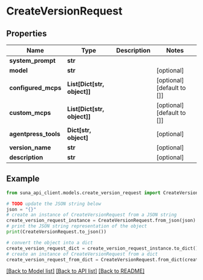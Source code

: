 # CreateVersionRequest


## Properties

Name | Type | Description | Notes
------------ | ------------- | ------------- | -------------
**system_prompt** | **str** |  | 
**model** | **str** |  | [optional] 
**configured_mcps** | **List[Dict[str, object]]** |  | [optional] [default to []]
**custom_mcps** | **List[Dict[str, object]]** |  | [optional] [default to []]
**agentpress_tools** | **Dict[str, object]** |  | [optional] 
**version_name** | **str** |  | [optional] 
**description** | **str** |  | [optional] 

## Example

```python
from suna_api_client.models.create_version_request import CreateVersionRequest

# TODO update the JSON string below
json = "{}"
# create an instance of CreateVersionRequest from a JSON string
create_version_request_instance = CreateVersionRequest.from_json(json)
# print the JSON string representation of the object
print(CreateVersionRequest.to_json())

# convert the object into a dict
create_version_request_dict = create_version_request_instance.to_dict()
# create an instance of CreateVersionRequest from a dict
create_version_request_from_dict = CreateVersionRequest.from_dict(create_version_request_dict)
```
[[Back to Model list]](../README.md#documentation-for-models) [[Back to API list]](../README.md#documentation-for-api-endpoints) [[Back to README]](../README.md)


